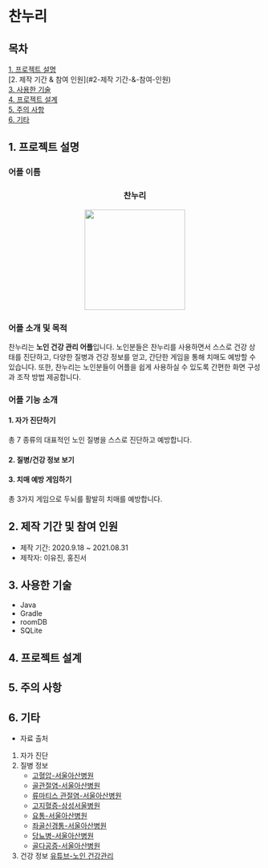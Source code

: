 
# 찬누리

## 목차
[1. 프로젝트 설명](#1-프로젝트-설명)<br>
[2. 제작 기간 & 참여 인원](#2-제작 기간-&-참여-인원)<br>
[3. 사용한 기술](#3-사용한-기술)<br>
[4. 프로젝트 설계](#4-프로젝트-설계)<br>
[5. 주의 사항](#5-주의-사항)<br>
[6. 기타](#6-기타)

## 1. 프로젝트 설명
### 어플 이름
<div align="center">
  <h3>찬누리</h3>
<img src="https://user-images.githubusercontent.com/40076944/131518766-374ec45f-b2a7-4b9a-9618-6b07f12afec5.png" width="200" height="200">
</div>

### 어플 소개 및 목적
찬누리는 **노인 건강 관리 어플**입니다. 노인분들은 찬누리를 사용하면서 스스로 건강 상태를 진단하고, 다양한 질병과 건강 정보를 얻고, 간단한 게임을 통해 치매도 예방할 수 있습니다. 또한, 찬누리는 노인분들이 어플을 쉽게 사용하실 수 있도록 간편한 화면 구성과 조작 방법 제공합니다.

### 어플 기능 소개
#### 1. 자가 진단하기
총 7 종류의 대표적인 노인 질병을 스스로 진단하고 예방합니다.

#### 2. 질병/건강 정보 보기

#### 3. 치매 예방 게임하기
총 3가지 게임으로 두뇌를 활발히 치매를 예방합니다.

## 2. 제작 기간 및 참여 인원
- 제작 기간: 2020.9.18 ~ 2021.08.31
- 제작자: 이유진, 홍진서

## 3. 사용한 기술
- Java
- Gradle
- roomDB
- SQLite

## 4. 프로젝트 설계

## 5. 주의 사항

## 6. 기타
- 자료 출처
1. 자가 진단
2. 질병 정보
    - [고혈압-서울아산병원](http://www.amc.seoul.kr/asan/healthinfo/disease/diseaseDetail.do?contentId=31322)
    - [골관절염-서울아산병원](http://www.amc.seoul.kr/asan/healthinfo/disease/diseaseDetail.do?contentId=30828)
    - [류마티스 관절염-서울아산병원](http://www.amc.seoul.kr/asan/healthinfo/disease/diseaseDetail.do?contentId=30822)
    - [고지혈증-삼성서울병원](http://www.samsunghospital.com/home/healthInfo/content/contenView.do?CONT_SRC=CMS&CONT_SRC_ID=09a4727a8000f39a&CONT_CLS_CD=001020001010&CONT_ID=2141)
    - [요통-서울아산병원](http://www.amc.seoul.kr/asan/healthinfo/disease/diseaseDetail.do?contentId=31705)
    - [좌골신경통-서울아산병원](http://www.amc.seoul.kr/asan/healthinfo/disease/diseaseDetail.do?contentId=31919)
    - [당뇨병-서울아산병원](http://www.amc.seoul.kr/asan/healthinfo/disease/diseaseDetail.do?contentId=31596)
    - [골다공증-서울아산병원](http://www.amc.seoul.kr/asan/healthinfo/disease/diseaseDetail.do?contentId=31611)
3. 건강 정보
    [유튜브-노인 건강관리](https://www.youtube.com/results?search_query=%EB%85%B8%EC%9D%B8+%EA%B1%B4%EA%B0%95%EA%B4%80%EB%A6%AC)
